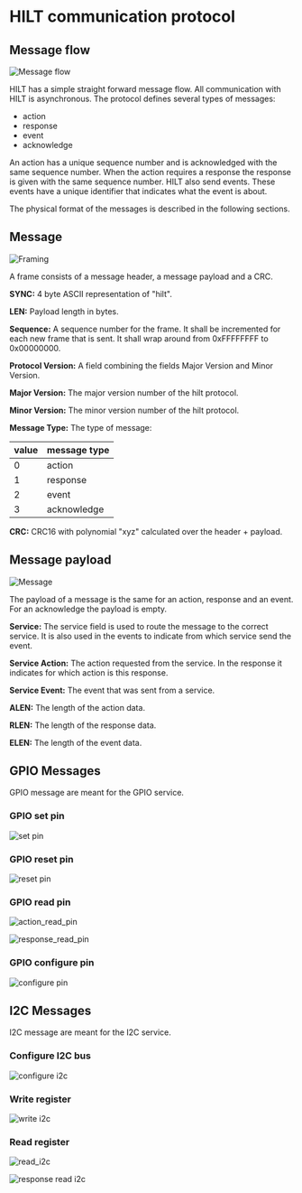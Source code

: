# HILT communication protocol
## Message flow
![Message flow](hilt_message_flow.png)

HILT has a simple straight forward message flow. All communication with HILT is asynchronous.
The protocol defines several types of messages:
* action
* response
* event
* acknowledge

An action has a unique sequence number and is acknowledged with the same
sequence number. When the action requires a response the response is given with the same 
sequence number. HILT also send events. These events have a unique identifier
that indicates what the event is about.

The physical format of the messages is described in the following sections.

## Message
![Framing](hilt_frame.png)

A frame consists of a message header, a message payload and a CRC.

**SYNC:** 4 byte ASCII representation of "hilt".

**LEN:** Payload length in bytes.

**Sequence:** A sequence number for the frame. It shall be incremented for each new frame that is sent. It shall wrap around from 0xFFFFFFFF to 0x00000000. 

**Protocol Version:** A field combining the fields Major Version and Minor Version.

**Major Version:** The major version number of the hilt protocol.

**Minor Version:** The minor version number of the hilt protocol.

**Message Type:** The type of message:

| value | message type |
| ----- | ------------ |
| 0     | action       |
| 1     | response     |
| 2     | event        |
| 3     | acknowledge  |

**CRC:** CRC16 with polynomial "xyz" calculated over the header + payload.

## Message payload
![Message](hilt_message.png)

The payload of a message is the same for an action, response and an event.
For an acknowledge the payload is empty.

**Service:** The service field is used to route the message to the correct service.
It is also used in the events to indicate from which service send the event.

**Service Action:** The action requested from the service. In the response it indicates
 for which action is this response.  

**Service Event:** The event that was sent from a service.

**ALEN:** The length of the action data.

**RLEN:** The length of the response data.

**ELEN:** The length of the event data.

## GPIO Messages
GPIO message are meant for the GPIO service.

### GPIO set pin
![set pin](gpio_set_pin.png)

### GPIO reset pin
![reset pin](gpio_reset_pin.png)

### GPIO read pin
![action_read_pin](gpio_action_read_pin.png)

![response_read_pin](gpio_response_read_pin.png)

### GPIO configure pin
![configure pin](gpio_configure_pin.png)

## I2C Messages
I2C message are meant for the I2C service.

### Configure I2C bus
![configure i2c](i2c_configure.png)

### Write register
![write i2c](i2c_write_master.png)

### Read register
![read_i2c](i2c_read_master.png)

![response read i2c](i2c_response_read_master.png)


